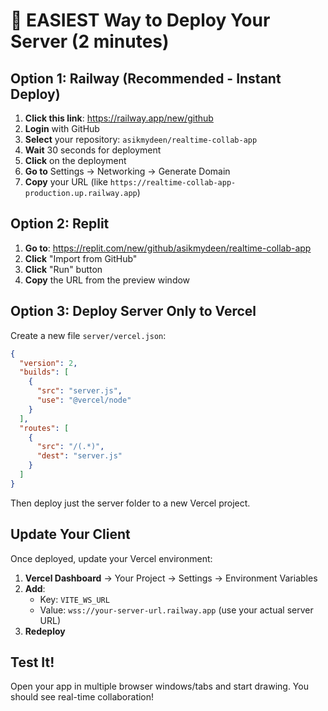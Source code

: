 # 🚀 EASIEST Way to Deploy Your Server (2 minutes)

## Option 1: Railway (Recommended - Instant Deploy)

1. **Click this link**: https://railway.app/new/github
2. **Login** with GitHub
3. **Select** your repository: `asikmydeen/realtime-collab-app`
4. **Wait** 30 seconds for deployment
5. **Click** on the deployment
6. **Go to** Settings → Networking → Generate Domain
7. **Copy** your URL (like `https://realtime-collab-app-production.up.railway.app`)

## Option 2: Replit

1. **Go to**: https://replit.com/new/github/asikmydeen/realtime-collab-app
2. **Click** "Import from GitHub"
3. **Click** "Run" button
4. **Copy** the URL from the preview window

## Option 3: Deploy Server Only to Vercel

Create a new file `server/vercel.json`:
```json
{
  "version": 2,
  "builds": [
    {
      "src": "server.js",
      "use": "@vercel/node"
    }
  ],
  "routes": [
    {
      "src": "/(.*)",
      "dest": "server.js"
    }
  ]
}
```

Then deploy just the server folder to a new Vercel project.

## Update Your Client

Once deployed, update your Vercel environment:

1. **Vercel Dashboard** → Your Project → Settings → Environment Variables
2. **Add**: 
   - Key: `VITE_WS_URL`
   - Value: `wss://your-server-url.railway.app` (use your actual server URL)
3. **Redeploy**

## Test It!

Open your app in multiple browser windows/tabs and start drawing. You should see real-time collaboration!